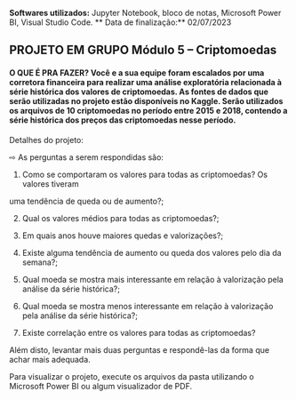 **Softwares utilizados:** Jupyter Notebook, bloco de notas, Microsoft Power BI, Visual Studio Code.
** Data de finalização:** 02/07/2023

## **PROJETO EM GRUPO Módulo 5 – Criptomoedas**

#### **O QUE É PRA FAZER? Você e a sua equipe foram escalados por uma corretora financeira para realizar uma análise exploratória relacionada à série histórica dos valores de criptomoedas. As fontes de dados que serão utilizadas no projeto estão disponíveis no Kaggle. Serão utilizados os arquivos de 10 criptomoedas no período entre 2015 e 2018, contendo a série histórica dos preços das criptomoedas nesse período.**

Detalhes do projeto:

⇨ As perguntas a serem respondidas são:

1. Como se comportaram os valores para todas as criptomoedas? Os valores tiveram

uma tendência de queda ou de aumento?;

2. Qual os valores médios para todas as criptomoedas?;

3. Em quais anos houve maiores quedas e valorizações?;

4. Existe alguma tendência de aumento ou queda dos valores pelo dia da semana?;

5. Qual moeda se mostra mais interessante em relação à valorização pela análise da série histórica?;

6. Qual moeda se mostra menos interessante em relação à valorização pela análise da série histórica?;

7. Existe correlação entre os valores para todas as criptomoedas?

Além disto, levantar mais duas perguntas e respondê-las da forma que achar mais adequada.


Para visualizar o projeto, execute os arquivos da pasta utilizando o Microsoft Power BI ou algum visualizador de PDF.
